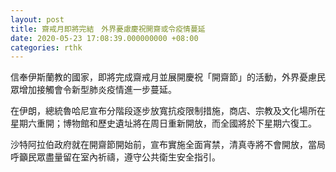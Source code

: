 ```yaml
---
layout: post
title: 齋戒月即將完結　外界憂慮慶祝開齋或令疫情蔓延
date: 2020-05-23 17:08:39.000000000 +08:00
categories: rthk
---
```


信奉伊斯蘭教的國家，即將完成齋戒月並展開慶祝「開齋節」的活動，外界憂慮民眾增加接觸會令新型肺炎疫情進一步蔓延。

在伊朗，總統魯哈尼宣布分階段逐步放寬抗疫限制措施，商店、宗教及文化場所在星期六重開；博物館和歷史遺址將在周日重新開放，而全國將於下星期六復工。

沙特阿拉伯政府就在開齋節開始前，宣布實施全面宵禁，清真寺將不會開放，當局呼籲民眾盡量留在室內祈禱，遵守公共衛生安全指引。
